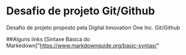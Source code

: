 # Desafio de projeto Git/Github

Desafio de projeto proposto pela Digital Innovation One Inc. Git/Github


##Alguns links
[Sintaxe Básica do Markedown]"https://www.markdownguide.org/basic-syntax/"
